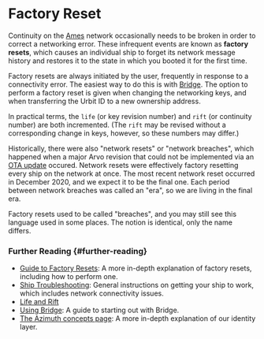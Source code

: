# Factory Reset

Continuity on the [Ames](ames.md) network occasionally needs to be broken in order to correct a networking error. These infrequent events are known as **factory resets**, which causes an individual ship to forget its network message history and restores it to the state in which you booted it for the first time.

Factory resets are always initiated by the user, frequently in response to a connectivity error. The easiest way to do this is with [Bridge](bridge.md). The option to perform a factory reset is given when changing the networking keys, and when transferring the Urbit ID to a new ownership address.

In practical terms, the `life` (or key revision number) and `rift` (or continuity number) are both incremented.  (The `rift` may be revised without a corresponding change in keys, however, so these numbers may differ.)

Historically, there were also "network resets" or "network breaches", which happened when a major Arvo revision that could not be implemented via an [OTA update](ota-updates.md) occured. Network resets were effectively factory resetting every ship on the network at once. The most recent network reset occurred in December 2020, and we expect it to be the final one.  Each period between network breaches was called an "era", so we are living in the final era.

Factory resets used to be called "breaches", and you may still see this language used in some places. The notion is identical, only the name differs.

### Further Reading {#further-reading}

- [Guide to Factory Resets](../manual/id/guide-to-resets.md): A more in-depth explanation of factory resets, including how to perform one.
- [Ship Troubleshooting](../manual/os/ship-troubleshooting.md): General instructions on getting your ship to work, which includes network connectivity issues.
- [Life and Rift](../urbit-id/concepts/life-and-rift.md)
- [Using Bridge](../manual/id/using-bridge.md): A guide to starting out with Bridge.
- [The Azimuth concepts page](../urbit-id/guides/advanced-azimuth-tools.md): A more in-depth explanation of our identity layer.

